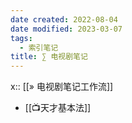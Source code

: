 ```yaml
---
date created: 2022-08-04
date modified: 2023-03-07
tags:
  - 索引笔记
title: ∑ 电视剧笔记
---
```


x:: [[» 电视剧笔记工作流]]

- [[📺天才基本法]]

